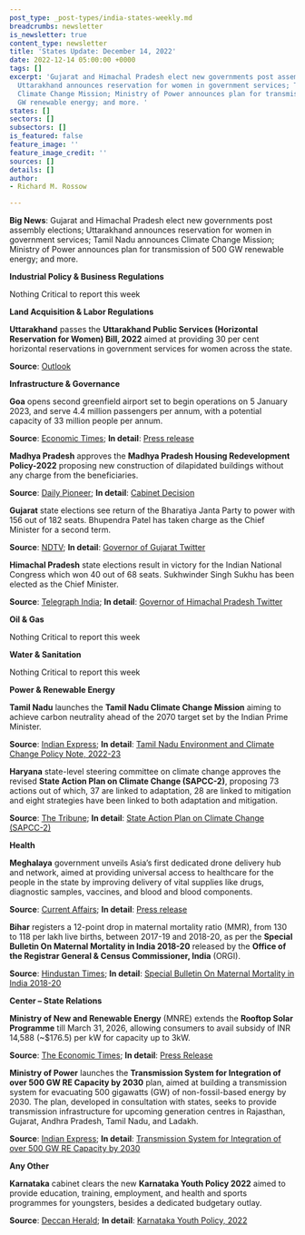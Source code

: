 ```yaml
---
post_type: _post-types/india-states-weekly.md
breadcrumbs: newsletter
is_newsletter: true
content_type: newsletter
title: 'States Update: December 14, 2022'
date: 2022-12-14 05:00:00 +0000
tags: []
excerpt: 'Gujarat and Himachal Pradesh elect new governments post assembly elections;
  Uttarakhand announces reservation for women in government services; Tamil Nadu announces
  Climate Change Mission; Ministry of Power announces plan for transmission of 500
  GW renewable energy; and more. '
states: []
sectors: []
subsectors: []
is_featured: false
feature_image: ''
feature_image_credit: ''
sources: []
details: []
author:
- Richard M. Rossow

---
```

**Big News**: Gujarat and Himachal Pradesh elect new governments post assembly elections; Uttarakhand announces reservation for women in government services; Tamil Nadu announces Climate Change Mission; Ministry of Power announces plan for transmission of 500 GW renewable energy; and more.

**Industrial Policy & Business Regulations**

Nothing Critical to report this week

**Land Acquisition & Labor Regulations**

**Uttarakhand** passes the **Uttarakhand Public Services (Horizontal Reservation for Women) Bill, 2022** aimed at providing 30 per cent horizontal reservations in government services for women across the state. 

**Source**: [Outlook](https://www.outlookindia.com/national/uttarakhand-passes-bill-for-30-horizontal-reservation-for-local-women-what-it-means-news-243607)

**Infrastructure & Governance**

**Goa** opens second greenfield airport set to begin operations on 5 January 2023, and serve 4.4 million passengers per annum, with a potential capacity of 33 million people per annum. 

**Source**: [Economic Times](https://economictimes.indiatimes.com/industry/transportation/airlines-/-aviation/pm-modi-inaugurates-goas-second-airport-to-start-operations-from-january-5/articleshow/96152479.cms); **In detail**: [Press release](https://www.pmindia.gov.in/en/news_updates/pm-inaugurates-greenfield-international-airport-in-mopa-goa/?comment=disable)

**Madhya Pradesh** approves the **Madhya Pradesh Housing Redevelopment Policy-2022** proposing new construction of dilapidated buildings without any charge from the beneficiaries. 

**Source**: [Daily Pioneer](https://www.dailypioneer.com/2022/state-editions/cabinet-approves-mp-housing-redevelopment-policy-2022.html); **In detail**: [Cabinet Decision](https://acrobat.adobe.com/id/urn:aaid:sc:VA6C2:295d40fc-1304-42ad-9407-27a5e8f8b297)

**Gujarat** state elections see return of the Bharatiya Janta Party to power with 156 out of 182 seats. Bhupendra Patel has taken charge as the Chief Minister for a second term. 

**Source**: [NDTV](https://www.ndtv.com/india-news/gujarat-elections-grand-oath-ceremony-for-bhupendra-patel-in-gujarat-today-pm-narendra-modi-to-attend-3598311); **In detail**: [Governor of Gujarat Twitter](https://twitter.com/GovernorofGuj/status/1602266150464782340)

**Himachal Pradesh** state elections result in victory for the Indian National Congress which won 40 out of 68 seats. Sukhwinder Singh Sukhu has been elected as the Chief Minister. 

**Source**: [Telegraph India](https://www.telegraphindia.com/india/sukhwinder-sukhu-sworn-in-as-himachal-pradeshs-15th-chief-minister-mallikarjun-kharge-rahul-gandhi-priyanka-gandhi-attended-ceremony/cid/1903245); **In detail**: [Governor of Himachal Pradesh Twitter](https://twitter.com/RajBhavanHP/status/1601933510583136257)

**Oil & Gas**

Nothing Critical to report this week

**Water & Sanitation**

Nothing Critical to report this week

**Power & Renewable Energy**

**Tamil Nadu** launches the **Tamil Nadu Climate Change Mission** aiming to achieve carbon neutrality ahead of the 2070 target set by the Indian Prime Minister.

**Source**: [Indian Express](https://indianexpress.com/article/cities/chennai/tamil-nadu-climate-change-mission-mk-stalin-inauguration-8316468/lite/); **In detail**: [Tamil Nadu Environment and Climate Change Policy Note, 2022-23](https://cms.tn.gov.in/sites/default/files/documents/eccf_e_pn_2022_23.pdf)

**Haryana** state-level steering committee on climate change approves the revised **State Action Plan on Climate Change (SAPCC-2)**, proposing 73 actions out of which, 37 are linked to adaptation, 28 are linked to mitigation and eight strategies have been linked to both adaptation and mitigation. 

**Source**: [The Tribune](https://www.tribuneindia.com/news/haryana/nod-to-revised-action-plan-on-climate-change-459441); **In detail**: [State Action Plan on Climate Change (SAPCC-2)](http://harenvironment.gov.in/sites/default/files/documents/doc/Revised%20SAPCC_compressed.pdf)

**Health**

**Meghalaya** government unveils Asia’s first dedicated drone delivery hub and network, aimed at providing universal access to healthcare for the people in the state by improving delivery of vital supplies like drugs, diagnostic samples, vaccines, and blood and blood components. 

**Source**: [Current Affairs](https://currentaffairs.adda247.com/meghalaya-government-launches-asias-first-drone-delivery-hub-for-easy-access-to-healthcare/); **In detail**: [Press release](https://meghalaya.gov.in/sites/default/files/press_release/Meghalaya_Launched_its_First_Drone_Station_5th_Dec_2022.pdf)

**Bihar** registers a 12-point drop in maternal mortality ratio (MMR), from 130 to 118 per lakh live births, between 2017-19 and 2018-20, as per the **Special Bulletin On Maternal Mortality in India 2018-20** released by the **Office of the Registrar General & Census Commissioner, India** (ORGI). 

**Source**: [Hindustan Times](https://www.hindustantimes.com/cities/patna-news/bihars-maternal-mortality-rate-improves-still-worse-than-national-average-101669912444584.html); **In detail**: [Special Bulletin On Maternal Mortality in India 2018-20](https://censusindia.gov.in/nada/index.php/catalog/44379)

**Center – State Relations**

**Ministry of New and Renewable Energy** (MNRE) extends the **Rooftop Solar Programme** till March 31, 2026, allowing consumers to avail subsidy of INR 14,588 (\~$176.5) per kW for capacity up to 3kW. 

**Source**: [The Economic Times](https://economictimes.indiatimes.com/industry/renewables/government-extends-rooftop-solar-programme-till-march-2026/articleshow/96091604.cms); **In detail**: [Press Release](https://pib.gov.in/PressReleasePage.aspx?PRID=1881780)

**Ministry of Power** launches the **Transmission System for Integration of over 500 GW RE Capacity by 2030** plan, aimed at building a transmission system for evacuating 500 gigawatts (GW) of non-fossil-based energy by 2030. The plan, developed in consultation with states, seeks to provide transmission infrastructure for upcoming generation centres in Rajasthan, Gujarat, Andhra Pradesh, Tamil Nadu, and Ladakh. 

**Source**: [Indian Express](https://www.newindianexpress.com/business/2022/dec/07/centrelaunches-plan-for-transmission-of-500-gw-green-energy-by-2030-2525953.html); **In detail**: [Transmission System for Integration of over 500 GW RE Capacity by 2030](https://cea.nic.in/wp-content/uploads/notification/2022/12/CEA_Tx_Plan_for_500GW_Non_fossil_capacity_by_2030.pdf)

**Any Other**

**Karnataka** cabinet clears the new **Karnataka Youth Policy 2022** aimed to provide education, training, employment, and health and sports programmes for youngsters, besides a dedicated budgetary outlay. 

**Source**: [Deccan Herald](https://www.deccanherald.com/state/top-karnataka-stories/karnataka-cabinet-gives-nod-to-karnataka-youth-policy-1169999.html); **In detail**: [Karnataka Youth Policy, 2022](https://acrobat.adobe.com/id/urn:aaid:sc:VA6C2:7c95f60f-1acb-4930-93cd-4c74150cb545)
